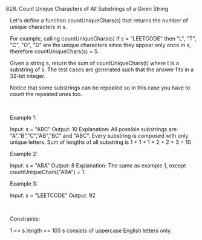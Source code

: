 828. Count Unique Characters of All Substrings of a Given String

Let's define a function countUniqueChars(s) that returns the number of unique characters in s.

For example, calling countUniqueChars(s) if s = "LEETCODE" then "L", "T", "C", "O", "D" are the unique characters since they appear only once in s, therefore countUniqueChars(s) = 5.

Given a string s, return the sum of countUniqueChars(t) where t is a substring of s. The test cases are generated such that the answer fits in a 32-bit integer.

Notice that some substrings can be repeated so in this case you have to count the repeated ones too.

 

Example 1:

Input: s = "ABC"
Output: 10
Explanation: All possible substrings are: "A","B","C","AB","BC" and "ABC".
Every substring is composed with only unique letters.
Sum of lengths of all substring is 1 + 1 + 1 + 2 + 2 + 3 = 10


Example 2:

Input: s = "ABA"
Output: 8
Explanation: The same as example 1, except countUniqueChars("ABA") = 1.


Example 3:

Input: s = "LEETCODE"
Output: 92


 

Constraints:

1 <= s.length <= 105
s consists of uppercase English letters only.